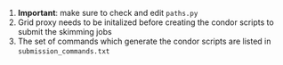 1. **Important**: make sure to check and edit `paths.py`
2. Grid proxy needs to be initalized before creating the condor scripts to submit the skimming jobs
3. The set of commands which generate the condor scripts are listed in `submission_commands.txt`
